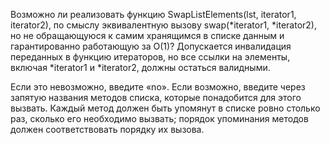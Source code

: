 Возможно ли реализовать функцию SwapListElements(lst, iterator1, iterator2), по смыслу эквивалентную вызову swap(*iterator1, *iterator2), но не обращающуюся к самим хранящимся в списке данным и гарантированно работающую за O(1)? Допускается инвалидация переданных в функцию итераторов, но все ссылки на элементы, включая *iterator1 и *iterator2, должны остаться валидными.

Если это невозможно, введите «no». Если возможно, введите через запятую названия методов списка, которые понадобится для этого вызвать. Каждый метод должен быть упомянут в списке ровно столько раз, сколько его необходимо вызвать; порядок упоминания методов должен соответствовать порядку их вызова.